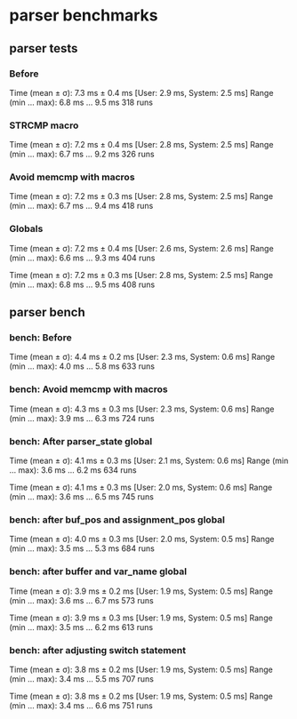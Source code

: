 # parser benchmarks

## parser tests

### Before

Time (mean ± σ):       7.3 ms ±   0.4 ms    [User: 2.9 ms, System: 2.5 ms]
Range (min … max):     6.8 ms …   9.5 ms    318 runs

### STRCMP macro

Time (mean ± σ):       7.2 ms ±   0.4 ms    [User: 2.8 ms, System: 2.5 ms]
Range (min … max):     6.7 ms …   9.2 ms    326 runs

### Avoid memcmp with macros

Time (mean ± σ):       7.2 ms ±   0.3 ms    [User: 2.8 ms, System: 2.5 ms]
Range (min … max):     6.7 ms …   9.4 ms    418 runs

### Globals

Time (mean ± σ):       7.2 ms ±   0.4 ms    [User: 2.6 ms, System: 2.6 ms]
Range (min … max):     6.6 ms …   9.3 ms    404 runs

Time (mean ± σ):       7.2 ms ±   0.3 ms    [User: 2.8 ms, System: 2.5 ms]
Range (min … max):     6.8 ms …   9.5 ms    408 runs

## parser bench

### bench: Before

Time (mean ± σ):       4.4 ms ±   0.2 ms    [User: 2.3 ms, System: 0.6 ms]
Range (min … max):     4.0 ms …   5.8 ms    633 runs

### bench: Avoid memcmp with macros

Time (mean ± σ):       4.3 ms ±   0.3 ms    [User: 2.3 ms, System: 0.6 ms]
Range (min … max):     3.9 ms …   6.3 ms    724 runs

### bench: After parser_state global

Time (mean ± σ):       4.1 ms ±   0.3 ms    [User: 2.1 ms, System: 0.6 ms]
Range (min … max):     3.6 ms …   6.2 ms    634 runs

Time (mean ± σ):       4.1 ms ±   0.3 ms    [User: 2.0 ms, System: 0.6 ms]
Range (min … max):     3.6 ms …   6.5 ms    745 runs

### bench: after buf_pos and assignment_pos global

Time (mean ± σ):       4.0 ms ±   0.3 ms    [User: 2.0 ms, System: 0.5 ms]
Range (min … max):     3.5 ms …   5.3 ms    684 runs

### bench: after buffer and var_name global

Time (mean ± σ):       3.9 ms ±   0.2 ms    [User: 1.9 ms, System: 0.5 ms]
Range (min … max):     3.6 ms …   6.7 ms    573 runs

Time (mean ± σ):       3.9 ms ±   0.3 ms    [User: 1.9 ms, System: 0.5 ms]
Range (min … max):     3.5 ms …   6.2 ms    613 runs

### bench: after adjusting switch statement

Time (mean ± σ):       3.8 ms ±   0.2 ms    [User: 1.9 ms, System: 0.5 ms]
Range (min … max):     3.4 ms …   5.5 ms    707 runs

Time (mean ± σ):       3.8 ms ±   0.2 ms    [User: 1.9 ms, System: 0.5 ms]
Range (min … max):     3.4 ms …   6.6 ms    751 runs
